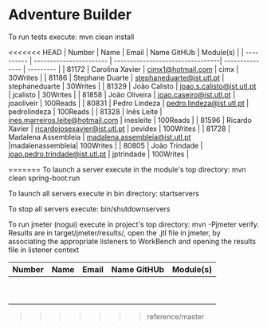 ﻿# Adventure Builder

To run tests execute: mvn clean install

<<<<<<< HEAD
|   Number   |          Name           |            Email                 |   Name GitHUb   | Module(s) |
| ---------- | ----------------------- | ---------------------------------| --------------- | --------- |
|   81172    |    Carolina Xavier      |  cimx1@hotmail.com               |     cimx        | 30Writes  |
|   81186    |    Stephane Duarte      | stephaneduarte@ist.utl.pt        | stephaneduarte  | 30Writes  |
|   81329    |      João Calisto       | joao.s.calisto@ist.utl.pt        |    jcalisto     | 30Writes  |
|   81858    |      João Oliveira      |  joao.caseiro@ist.utl.pt         |   joaoliveir    | 100Reads  |
|   80831    |    Pedro Lindeza        |  pedro.lindeza@ist.utl.pt        |  pedrolindeza   | 100Reads  |
|   81328    |      Inês Leite         | ines.marreiros.leite@hotmail.com |   inesleite     | 100Reads  |
|   81596    |    Ricardo Xavier       | ricardojosexavier@ist.utl.pt     |   pevidex       | 100Writes |
|   81728			 |   Madalena Assembleia   | madalena.assembleia@ist.utl.pt   |madalenassembleia| 100Writes |
|   80805	   |    João Trindade	       |  joao.pedro.trindade@ist.utl.pt	 |   jptrindade	   | 100Writes |

=======
To launch a server execute in the module's top directory: mvn clean spring-boot:run

To launch all servers execute in bin directory: startservers

To stop all servers execute: bin/shutdownservers

To run jmeter (nogui) execute in project's top directory: mvn -Pjmeter verify. Results are in target/jmeter/results/, open the .jtl file in jmeter, by associating the appropriate listeners to WorkBench and opening the results file in listener context


|   Number   |          Name           |            Email        |   Name GitHUb  | Module(s) |
| ---------- | ----------------------- | ----------------------- | ---------------| --------- |
|            |                         |                         |                |           |
|            |                         |                         |                |           |
|            |                         |                         |                |           |
|            |                         |                         |                |           |
|            |                         |                         |                |           |
|            |                         |                         |                |           |
|            |                         |                         |                |           |
|            |                         |                         |                |           |
|            |                         |                         |                |           |
 
>>>>>>> reference/master
